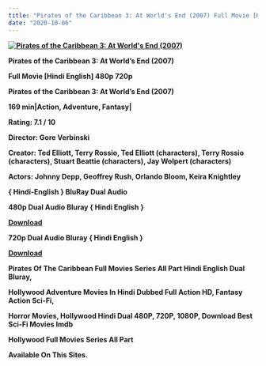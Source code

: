 ```yaml
---
title: "Pirates of the Caribbean 3: At World's End (2007) Full Movie [Hindi English] 480p 720p"
date: "2020-10-06"
---
```


[**![Pirates of the Caribbean 3: At World's End (2007) ](https://1.bp.blogspot.com/-jirkm991YPo/Xy6eiOhPRQI/AAAAAAAAES4/ELTs-vyLOZk6lhIAfWKibAD-QKEnV1BCwCLcBGAsYHQ/s1600/p62EjBECt0Ir.webp "Pirates of the Caribbean 3: At World's End (2007) ")**](https://1.bp.blogspot.com/-jirkm991YPo/Xy6eiOhPRQI/AAAAAAAAES4/ELTs-vyLOZk6lhIAfWKibAD-QKEnV1BCwCLcBGAsYHQ/s1600/p62EjBECt0Ir.webp)

 **Pirates of the Caribbean 3: At World’s End (2007)**

**Full Movie \[Hindi English\] 480p 720p** 

**Pirates of the Caribbean 3: At World’s End (2007)**

**169 min|Action, Adventure, Fantasy|**

**Rating: 7.1 / 10** 

**Director: Gore Verbinski**

**Creator: Ted Elliott, Terry Rossio, Ted Elliott (characters), Terry Rossio (characters), Stuart Beattie (characters), Jay Wolpert (characters)**

**Actors: Johnny Depp, Geoffrey Rush, Orlando Bloom, Keira Knightley**

**{ Hindi-English } BluRay Dual Audio**

**480p Dual Audio Bluray { Hindi English }**

[**Download**](https://myglinks.xyz/1308)

**720p Dual Audio Bluray { Hindi English }**

[**Download**](https://myglinks.xyz/1309)

**Pirates Of The Caribbean Full Movies Series All Part Hindi English Dual Bluray,**

 **Hollywood Adventure Movies In Hindi Dubbed Full Action HD, Fantasy Action Sci-Fi,**

**Horror Movies, Hollywood Hindi Dual 480P, 720P, 1080P, Download Best Sci-Fi Movies Imdb** 

**Hollywood Full Movies Series All Part**

**Available On This Sites.**
